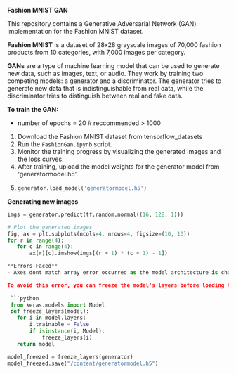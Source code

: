 **Fashion MNIST GAN**

This repository contains a Generative Adversarial Network (GAN) implementation for the Fashion MNIST dataset.

**Fashion MNIST** is a dataset of 28x28 grayscale images of 70,000 fashion products from 10 categories, with 7,000 images per category. 

**GANs** are a type of machine learning model that can be used to generate new data, such as images, text, or audio. They work by training two competing models: a generator and a discriminator. The generator tries to generate new data that is indistinguishable from real data, while the discriminator tries to distinguish between real and fake data.

**To train the GAN:**
- number of epochs = 20 # reccommended > 1000
1. Download the Fashion MNIST dataset from tensorflow_datasets
2. Run the `FashionGan.ipynb` script.
3. Monitor the training progress by visualizing the generated images and the loss curves.
4. After training, upload the model weights for the generator model from 'generatormodel.h5'.
5. ```python
   generator.load_model('generatormodel.h5')
   
**Generating new images**
 ```python
imgs = generator.predict(tf.random.normal((16, 128, 1)))

# Plot the generated images
fig, ax = plt.subplots(ncols=4, nrows=4, figsize=(10, 10))
for r in range(4):
    for c in range(4):
        ax[r][c].imshow(imgs[(r + 1) * (c + 1) - 1])

**Errors Faced**
- Axes dont match array error occurred as the model architecture is changed after the model weights are saved. When the model weights are loaded back into the model, the axes don't match array error occurs.

To avoid this error, you can freeze the model's layers before loading the weights:
  
  ```python
  from keras.models import Model
  def freeze_layers(model):
    for i in model.layers:
        i.trainable = False
        if isinstance(i, Model):
            freeze_layers(i)
    return model

model_freezed = freeze_layers(generator)
model_freezed.save("/content/generatormodel.h5") 

